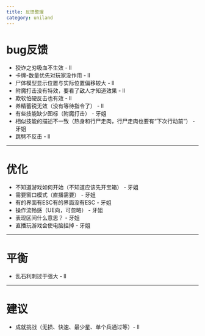 ```yaml
---
title: 反馈整理
category: uniland
---
```


# bug反馈

* 狡诈之刃吸血不生效 - ll
* 卡牌-数量优先对玩家没作用 - ll
* 尸体模型显示位置与实际位置偏移较大 - ll
* 附魔打击没有特效，要看了敌人才知道效果 - ll
* 欺软怕硬反击也有效 - ll
* 养精蓄锐无效（没有等待指令了） - ll
* 有些技能缺少图标（附魔打击） - 牙姐
* 相似技能的描述不一致（热身和行尸走肉，行尸走肉也要有“下次行动前”） - 牙姐
* 跳劈不反击 - ll

---

# 优化

* 不知道游戏如何开始（不知道应该先开宝箱） - 牙姐
* 需要窗口模式（直播需要） - 牙姐
* 有的界面有ESC有的界面没有ESC - 牙姐
* 操作流畅感（UE向，可忽略） - 牙姐
* 表现区间什么意思？ - 牙姐
* 直播玩游戏会使电脑挂掉 - 牙姐

---

# 平衡

* 乱石利刺过于强大 - ll

---

# 建议

* 成就挑战（无损、快速、最少星、单个兵通过等）- ll


